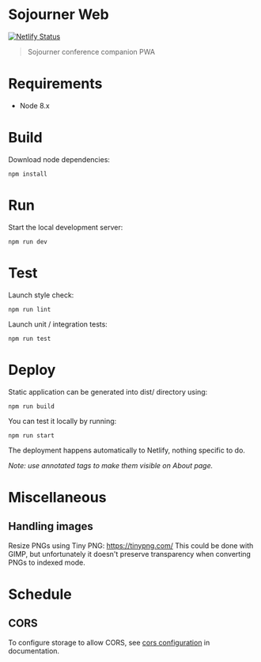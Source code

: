 # Sojourner Web

[![Netlify Status](https://api.netlify.com/api/v1/badges/7c9b2b95-ea25-4b11-ad7f-47d383770866/deploy-status)](https://app.netlify.com/sites/sojourner/deploys)

> Sojourner conference companion PWA

# Requirements

* Node 8.x

# Build

Download node dependencies:

    npm install

# Run

Start the local development server:

    npm run dev

# Test

Launch style check:

    npm run lint

Launch unit / integration tests:

    npm run test

# Deploy

Static application can be generated into dist/ directory using:

    npm run build

You can test it locally by running:

    npm run start

The deployment happens automatically to Netlify, nothing specific to do.

*Note: use annotated tags to make them visible on About page.*

# Miscellaneous

## Handling images

Resize PNGs using Tiny PNG: https://tinypng.com/
This could be done with GIMP, but unfortunately it doesn't preserve transparency when converting PNGs to indexed mode.

# Schedule

## CORS

To configure storage to allow CORS, see [cors configuration](https://firebase.google.com/docs/storage/web/download-files#cors_configuration) in documentation.
